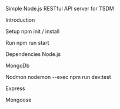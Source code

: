 Simple Node.js RESTful API server for TSDM

Introduction

Setup
npm init / install

Run
npm run start


Dependencies
Node.js

MongoDb

Nodmon
nodemon --exec npm run dev:test

Express

Mongoose

